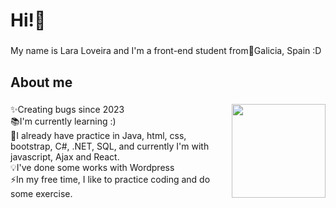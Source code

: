 <h1 align="left">Hi!👋</h1>

###

<p align="left">My name is Lara Loveira and I'm a front-end student from📍Galicia, Spain :D</p>

###

<h2 align="left">About me</h2>

###

<img align="right" height="150" weight="150" src="https://i.imgflip.com/65efzo.gif" />

###

<p align="left">✨Creating bugs since 2023<br>📚I'm currently learning :)<br>🌱I already have practice in Java, html, css, bootstrap, C#, .NET, SQL, and currently I'm with javascript, Ajax and React.<br>💡I've done some works with Wordpress<br>⚡In my free time, I like to practice coding and do some exercise.</p>

###
